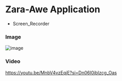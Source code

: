 # Zara-Awe Application
- Screen_Recorder

### Image

![image](https://github.com/zhengshunze/Zara-Awe-Application/assets/77151276/fb94c25a-087c-4690-8732-1c163e28c55f)



### Video

https://youtu.be/MnbV4vzEqjE?si=Dn06I0jbIzcg_Oas


